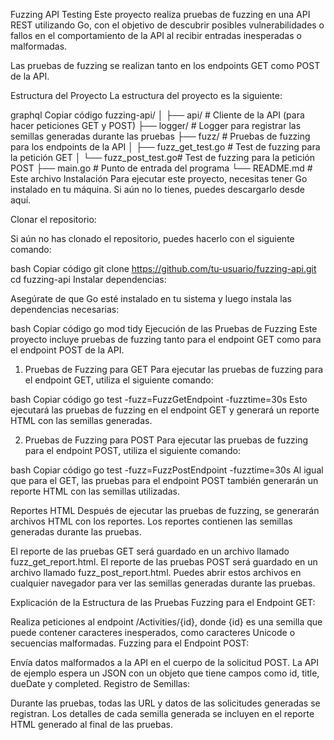 Fuzzing API Testing
Este proyecto realiza pruebas de fuzzing en una API REST utilizando Go, con el objetivo de descubrir posibles vulnerabilidades o fallos en el comportamiento de la API al recibir entradas inesperadas o malformadas.

Las pruebas de fuzzing se realizan tanto en los endpoints GET como POST de la API.

Estructura del Proyecto
La estructura del proyecto es la siguiente:

graphql
Copiar código
fuzzing-api/
│
├── api/                 # Cliente de la API (para hacer peticiones GET y POST)
├── logger/              # Logger para registrar las semillas generadas durante las pruebas
├── fuzz/                # Pruebas de fuzzing para los endpoints de la API
│   ├── fuzz_get_test.go # Test de fuzzing para la petición GET
│   └── fuzz_post_test.go# Test de fuzzing para la petición POST
├── main.go              # Punto de entrada del programa
└── README.md            # Este archivo
Instalación
Para ejecutar este proyecto, necesitas tener Go instalado en tu máquina. Si aún no lo tienes, puedes descargarlo desde aquí.

Clonar el repositorio:

Si aún no has clonado el repositorio, puedes hacerlo con el siguiente comando:

bash
Copiar código
git clone https://github.com/tu-usuario/fuzzing-api.git
cd fuzzing-api
Instalar dependencias:

Asegúrate de que Go esté instalado en tu sistema y luego instala las dependencias necesarias:

bash
Copiar código
go mod tidy
Ejecución de las Pruebas de Fuzzing
Este proyecto incluye pruebas de fuzzing tanto para el endpoint GET como para el endpoint POST de la API.

1. Pruebas de Fuzzing para GET
Para ejecutar las pruebas de fuzzing para el endpoint GET, utiliza el siguiente comando:

bash
Copiar código
go test -fuzz=FuzzGetEndpoint -fuzztime=30s
Esto ejecutará las pruebas de fuzzing en el endpoint GET y generará un reporte HTML con las semillas generadas.

2. Pruebas de Fuzzing para POST
Para ejecutar las pruebas de fuzzing para el endpoint POST, utiliza el siguiente comando:

bash
Copiar código
go test -fuzz=FuzzPostEndpoint -fuzztime=30s
Al igual que para el GET, las pruebas para el endpoint POST también generarán un reporte HTML con las semillas utilizadas.

Reportes HTML
Después de ejecutar las pruebas de fuzzing, se generarán archivos HTML con los reportes. Los reportes contienen las semillas generadas durante las pruebas.

El reporte de las pruebas GET será guardado en un archivo llamado fuzz_get_report.html.
El reporte de las pruebas POST será guardado en un archivo llamado fuzz_post_report.html.
Puedes abrir estos archivos en cualquier navegador para ver las semillas generadas durante las pruebas.

Explicación de la Estructura de las Pruebas
Fuzzing para el Endpoint GET:

Realiza peticiones al endpoint /Activities/{id}, donde {id} es una semilla que puede contener caracteres inesperados, como caracteres Unicode o secuencias malformadas.
Fuzzing para el Endpoint POST:

Envía datos malformados a la API en el cuerpo de la solicitud POST. La API de ejemplo espera un JSON con un objeto que tiene campos como id, title, dueDate y completed.
Registro de Semillas:

Durante las pruebas, todas las URL y datos de las solicitudes generadas se registran. Los detalles de cada semilla generada se incluyen en el reporte HTML generado al final de las pruebas.